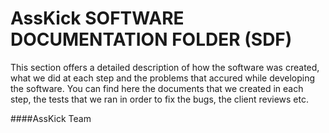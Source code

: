 AssKick SOFTWARE DOCUMENTATION FOLDER (SDF) 
==========================================================

This section offers a detailed description of how the software was created, what we did at each step and the problems that accured while developing the software.
You can find here the documents that we created in each step, the tests that we ran in order to fix the bugs, the client reviews etc.

####AssKick Team